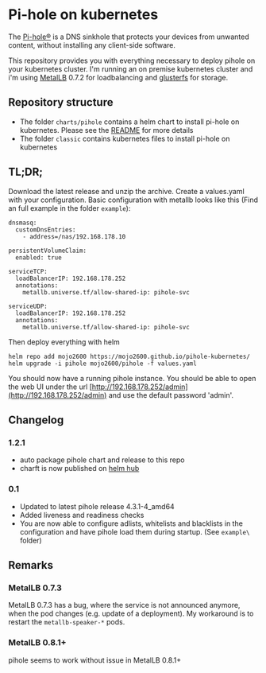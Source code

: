 # Pi-hole on kubernetes

The [Pi-hole®](https://pi-hole.net/) is a DNS sinkhole that protects your devices from unwanted content, without installing any client-side software.

This repository provides you with everything necessary to deploy pihole on your kubernetes cluster. I'm running an on premise kubernetes cluster and i'm using [MetalLB](https://metallb.universe.tf) 0.7.2 for loadbalancing and [glusterfs](https://github.com/gluster/gluster-kubernetes) for storage.

## Repository structure
* The folder `charts/pihole` contains a helm chart to install pi-hole on kubernetes. Please see the [README](charts/pihole/README.md) for more details
* The folder `classic` contains kubernetes files to install pi-hole on kubernetes

## TL;DR;

Download the latest release and unzip the archive. Create a values.yaml with your configuration. Basic configuration with metallb looks like this (Find an full example in the folder `example`):

```console
dnsmasq:
  customDnsEntries:
    - address=/nas/192.168.178.10

persistentVolumeClaim:
  enabled: true

serviceTCP:
  loadBalancerIP: 192.168.178.252
  annotations:
    metallb.universe.tf/allow-shared-ip: pihole-svc

serviceUDP:
  loadBalancerIP: 192.168.178.252
  annotations:
    metallb.universe.tf/allow-shared-ip: pihole-svc

```

Then deploy everything with helm

```console
helm repo add mojo2600 https://mojo2600.github.io/pihole-kubernetes/
helm upgrade -i pihole mojo2600/pihole -f values.yaml
```

You should now have a running pihole instance. You should be able to open the web UI under the url [http://192.168.178.252/admin](http://192.168.178.252/admin) and use the default password 'admin'.

## Changelog

### 1.2.1

* auto package pihole chart and release to this repo
* charft is now published on [helm hub](https://hub.helm.sh/)

### 0.1

* Updated to latest pihole release 4.3.1-4_amd64 
* Added liveness and readiness checks
* You are now able to configure adlists, whitelists and blacklists in the configuration and have pihole load them during startup. (See `example\` folder)

## Remarks

### MetalLB 0.7.3

MetalLB 0.7.3 has a bug, where the service is not announced anymore, when the pod changes (e.g. update of a deployment). My workaround is to restart the `metallb-speaker-*` pods.

### MetalLB 0.8.1+

pihole seems to work without issue in MetalLB 0.8.1+


